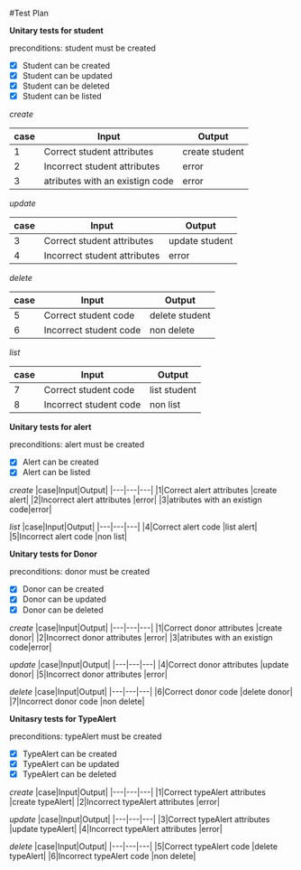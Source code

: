 #Test Plan

**Unitary tests for student**

  preconditions: student must be created

- [x] Student can be created
- [x] Student can be updated
- [x] Student can be deleted
- [x] Student can be listed

*create*


|case|Input|Output|
|---|---|---|
|1|Correct student attributes |create student|
|2|Incorrect student attributes |error|
|3|atributes with an existign code|error|


*update*


|case|Input|Output|
|---|---|---|
|3|Correct student attributes |update student|
|4|Incorrect student attributes |error|


*delete*


|case|Input|Output|
|---|---|---|
|5|Correct student code |delete student|
|6|Incorrect student code |non delete|


*list*


|case|Input|Output|
|---|---|---|
|7|Correct student code |list student|
|8|Incorrect student code |non list|



**Unitary tests for alert**

preconditions: alert must be created

- [x] Alert can be created
- [x] Alert can be listed

*create*
|case|Input|Output|
|---|---|---|
|1|Correct alert attributes |create alert|
|2|Incorrect alert attributes |error|
|3|atributes with an existign code|error|

*list*
|case|Input|Output|
|---|---|---|
|4|Correct alert code |list alert|
|5|Incorrect alert code |non list|



**Unitary tests for Donor**

preconditions: donor must be created

- [x] Donor can be created
- [x] Donor can be updated
- [x] Donor can be deleted

*create*
|case|Input|Output|
|---|---|---|
|1|Correct donor attributes |create donor|
|2|Incorrect donor attributes |error|
|3|atributes with an existign code|error|

*update*
|case|Input|Output|
|---|---|---|
|4|Correct donor attributes |update donor|
|5|Incorrect donor attributes |error|

*delete*
|case|Input|Output|
|---|---|---|
|6|Correct donor code |delete donor|
|7|Incorrect donor code |non delete|


**Unitasry tests for TypeAlert**

preconditions: typeAlert must be created

- [x] TypeAlert can be created
- [x] TypeAlert can be updated
- [x] TypeAlert can be deleted

*create*
|case|Input|Output|
|---|---|---|
|1|Correct typeAlert attributes |create typeAlert|
|2|Incorrect typeAlert attributes |error|

*update*
|case|Input|Output|
|---|---|---|
|3|Correct typeAlert attributes |update typeAlert|
|4|Incorrect typeAlert attributes |error|

*delete*
|case|Input|Output|
|---|---|---|
|5|Correct typeAlert code |delete typeAlert|
|6|Incorrect typeAlert code |non delete|
